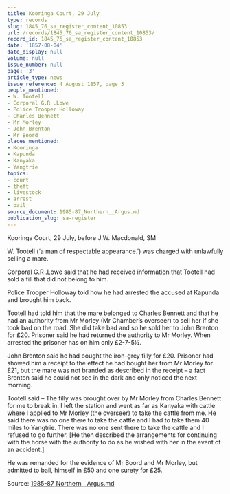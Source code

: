 ```yaml
---
title: Kooringa Court, 29 July
type: records
slug: 1845_76_sa_register_content_10853
url: /records/1845_76_sa_register_content_10853/
record_id: 1845_76_sa_register_content_10853
date: '1857-08-04'
date_display: null
volume: null
issue_number: null
page: '3'
article_type: news
issue_reference: 4 August 1857, page 3
people_mentioned:
- W. Tootell
- Corporal G.R .Lowe
- Police Trooper Holloway
- Charles Bennett
- Mr Morley
- John Brenton
- Mr Boord
places_mentioned:
- Kooringa
- Kapunda
- Kanyaka
- Yangtrie
topics:
- court
- theft
- livestock
- arrest
- bail
source_document: 1985-87_Northern__Argus.md
publication_slug: sa-register
---
```


Kooringa Court, 29 July, before J.W. Macdonald, SM

W. Tootell (‘a man of respectable appearance.’) was charged with unlawfully selling a mare.

Corporal G.R .Lowe said that he had received information that Tootell had sold a fill that did not belong to him.

Police Trooper Holloway told how he had arrested the accused at Kapunda and brought him back.

Tootell had told him that the mare belonged to Charles Bennett and that he had an authority from Mr Morley (Mr Chamber’s overseer) to sell her if she took bad on the road.  She did take bad and so he sold her to John Brenton for £20.  Prisoner said he had returned the authority to Mr Morley.  When arrested the prisoner has on him only £2-7-5½.

John Brenton said he had bought the iron-grey filly for £20.  Prisoner had showed him a receipt to the effect he had bought her from Mr Morley for £21, but the mare was not branded as described in the receipt – a fact Brenton said he could not see in the dark and only noticed the next morning.

Tootell said – The filly was brought over by Mr Morley from Charles Bennett for me to break in.  I left the station and went as far as Kanyaka with cattle where I applied to Mr Morley (the overseer) to take the cattle from me.  He said there was no one there to take the cattle and I had to take them 40 miles to Yangtrie.  There was no one sent there to take the cattle and I refused to go further.  [He then described the arrangements for continuing with the horse with the authority to do as he wished with her in the event of an accident.]

He was remanded for the evidence of Mr Boord and Mr Morley, but admitted to bail, himself in £50 and one surety for £25.

Source: [1985-87_Northern__Argus.md](/downloads/markdown/1985-87_Northern__Argus.md)
